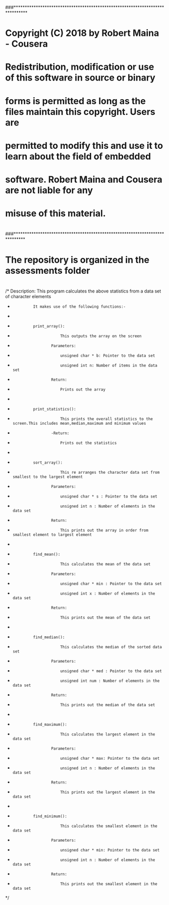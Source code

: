 ###******************************************************************************
# Copyright (C) 2018 by Robert Maina - Cousera
#
# Redistribution, modification or use of this software in source or binary
# forms is permitted as long as the files maintain this copyright. Users are 
# permitted to modify this and use it to learn about the field of embedded
# software. Robert Maina and Cousera are not liable for any
# misuse of this material. 
#
###*****************************************************************************



# The repository is organized in the assessments folder
#      




/*
Description: This program calculates the above statistics from a data set of character elements
 *				It makes use of the following functions:-
 *				
 *				print_array():
 *							This outputs the array on the screen
 *						Parameters:
 *							unsigned char * b: Pointer to the data set
 *							unsigned int n: Number of items in the data set
 *						Return:
 *							Prints out the array
 *
 *				print_statistics():
 *							This prints the overall statistics to the screen.This includes mean,median,maximum and minimum values
 *						-Return:
 *							Prints out the statistics
 *
 *				sort_array():
 *							This re arranges the character data set from smallest to the largest element
 *						Parameters:
 *							unsigned char * s : Pointer to the data set
 *							unsigned int n : Number of elements in the data set
 *						Return:
 *							This prints out the array in order from smallest element to largest element  
 *				
 *				find_mean():
 *							This calculates the mean of the data set
 *						Parameters:
 *							unsigned char * min : Pointer to the data set
 *							unsigned int x : Number of elements in the data set
 *						Return:
 *							This prints out the mean of the data set
 *				
 *				find_median():
 *							This calculates the median of the sorted data set
 *						Parameters:
 *							unsigned char * med : Pointer to the data set
 *							unsigned int num : Number of elements in the data set
 *						Return:
 *							This prints out the median of the data set
 *
 *				find_maximum():
 *							This calculates the largest element in the data set
 *						Parameters:
 *							unsigned char * max: Pointer to the data set
 *							unsigned int n : Number of elements in the data set
 *						Return:
 *							This prints out the largest element in the data set
 *
 *				find_minimum():
 *							This calculates the smallest element in the data set
 *						Parameters:
 *							unsigned char * min: Pointer to the data set
 *							unsigned int n : Number of elements in the data set
 *						Return:
 *							This prints out the smallest element in the data set
*/
